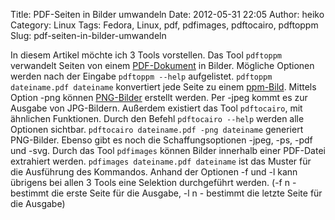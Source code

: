 Title: PDF-Seiten in Bilder umwandeln
Date: 2012-05-31 22:05
Author: heiko
Category: Linux
Tags: Fedora, Linux, pdf, pdfimages, pdftocairo, pdftoppm
Slug: pdf-seiten-in-bilder-umwandeln

In diesem Artikel möchte ich 3 Tools vorstellen. Das Tool `pdftoppm`
verwandelt Seiten von einem [PDF-Dokument][] in Bilder. Mögliche
Optionen werden nach der Eingabe `pdftoppm --help` aufgelistet.
`pdftoppm dateiname.pdf dateiname` konvertiert jede Seite zu einem
[ppm-Bild][]. Mittels Option -png können [PNG-Bilder][] erstellt werden.
Per -jpeg kommt es zur Ausgabe von JPG-Bildern. Außerdem existiert das
Tool `pdftocairo`, mit ähnlichen Funktionen. Durch den Befehl
`pdftocairo --help` werden alle Optionen sichtbar.
`pdftocairo dateiname.pdf -png dateiname` generiert PNG-Bilder. Ebenso
gibt es noch die Schaffungsoptionen -jpeg, -ps, -pdf und -svg. Durch das
Tool `pdfimages` können Bilder innerhalb einer PDF-Datei extrahiert
werden. `pdfimages dateiname.pdf dateiname` ist das Muster für die
Ausführung des Kommandos. Anhand der Optionen -f und -l kann übrigens
bei allen 3 Tools eine Selektion durchgeführt werden. (-f n - bestimmt
die erste Seite für die Ausgabe, -l n - bestimmt die letzte Seite für
die Ausgabe)

  [PDF-Dokument]: https://de.wikipedia.org/wiki/Pdf "WP:PDF"
  [ppm-Bild]: https://de.wikipedia.org/wiki/Portable_Pixmap "WP:PPM"
  [PNG-Bilder]: https://de.wikipedia.org/wiki/Portable_Network_Graphics
    "WP:PNG"
